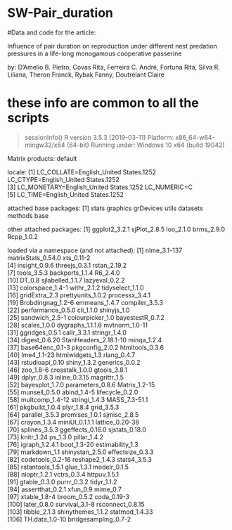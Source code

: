 # SW-Pair_duration

#Data and code for the article:

Influence of pair duration on reproduction under different nest predation pressures in a life-long monogamous cooperative passerine

by:
D’Amelio B. Pietro, Covas Rita, Ferreira C. André, Fortuna Rita, Silva R. Liliana, Theron Franck, Rybak Fanny, Doutrelant Claire







# these info are common to all the scripts

> sessionInfo()
R version 3.5.3 (2019-03-11)
Platform: x86_64-w64-mingw32/x64 (64-bit)
Running under: Windows 10 x64 (build 19042)

Matrix products: default

locale:
[1] LC_COLLATE=English_United States.1252  LC_CTYPE=English_United States.1252   
[3] LC_MONETARY=English_United States.1252 LC_NUMERIC=C                          
[5] LC_TIME=English_United States.1252    

attached base packages:
[1] stats     graphics  grDevices utils     datasets  methods   base     

other attached packages:
[1] ggplot2_3.2.1 sjPlot_2.8.5  loo_2.1.0     brms_2.9.0    Rcpp_1.0.2   

loaded via a namespace (and not attached):
  [1] nlme_3.1-137          matrixStats_0.54.0    xts_0.11-2           
  [4] insight_0.9.6         threejs_0.3.1         rstan_2.19.2         
  [7] tools_3.5.3           backports_1.1.4       R6_2.4.0             
 [10] DT_0.8                sjlabelled_1.1.7      lazyeval_0.2.2       
 [13] colorspace_1.4-1      withr_2.1.2           tidyselect_1.1.0     
 [16] gridExtra_2.3         prettyunits_1.0.2     processx_3.4.1       
 [19] Brobdingnag_1.2-6     emmeans_1.4.7         compiler_3.5.3       
 [22] performance_0.5.0     cli_1.1.0             shinyjs_1.0          
 [25] sandwich_2.5-1        colourpicker_1.0      bayestestR_0.7.2     
 [28] scales_1.0.0          dygraphs_1.1.1.6      mvtnorm_1.0-11       
 [31] ggridges_0.5.1        callr_3.3.1           stringr_1.4.0        
 [34] digest_0.6.20         StanHeaders_2.18.1-10 minqa_1.2.4          
 [37] base64enc_0.1-3       pkgconfig_2.0.2       htmltools_0.3.6      
 [40] lme4_1.1-23           htmlwidgets_1.3       rlang_0.4.7          
 [43] rstudioapi_0.10       shiny_1.3.2           generics_0.0.2       
 [46] zoo_1.8-6             crosstalk_1.0.0       gtools_3.8.1         
 [49] dplyr_0.8.3           inline_0.3.15         magrittr_1.5         
 [52] bayesplot_1.7.0       parameters_0.8.6      Matrix_1.2-15        
 [55] munsell_0.5.0         abind_1.4-5           lifecycle_0.2.0      
 [58] multcomp_1.4-12       stringi_1.4.3         MASS_7.3-51.1        
 [61] pkgbuild_1.0.4        plyr_1.8.4            grid_3.5.3           
 [64] parallel_3.5.3        promises_1.0.1        sjmisc_2.8.5         
 [67] crayon_1.3.4          miniUI_0.1.1.1        lattice_0.20-38      
 [70] splines_3.5.3         ggeffects_0.16.0      sjstats_0.18.0       
 [73] knitr_1.24            ps_1.3.0              pillar_1.4.2         
 [76] igraph_1.2.4.1        boot_1.3-20           estimability_1.3     
 [79] markdown_1.1          shinystan_2.5.0       effectsize_0.3.3     
 [82] codetools_0.2-16      reshape2_1.4.3        stats4_3.5.3         
 [85] rstantools_1.5.1      glue_1.3.1            modelr_0.1.5         
 [88] nloptr_1.2.1          vctrs_0.3.4           httpuv_1.5.1         
 [91] gtable_0.3.0          purrr_0.3.2           tidyr_1.1.2          
 [94] assertthat_0.2.1      xfun_0.9              mime_0.7             
 [97] xtable_1.8-4          broom_0.5.2           coda_0.19-3          
[100] later_0.8.0           survival_3.1-8        rsconnect_0.8.15     
[103] tibble_2.1.3          shinythemes_1.1.2     statmod_1.4.33       
[106] TH.data_1.0-10        bridgesampling_0.7-2 
